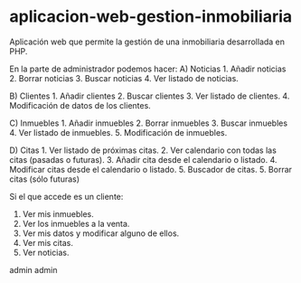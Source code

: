 # aplicacion-web-gestion-inmobiliaria
Aplicación web que permite la gestión de una inmobiliaria desarrollada en PHP.

En la parte de administrador podemos hacer:
  A) Noticias
    1. Añadir noticias
    2. Borrar noticias
    3. Buscar noticias
    4. Ver listado de noticias.
    
  B) Clientes
    1. Añadir clientes
    2. Buscar clientes
    3. Ver listado de clientes.
    4. Modificación de datos de los clientes.
    
  C) Inmuebles
    1. Añadir inmuebles
    2. Borrar inmuebles
    3. Buscar inmuebles
    4. Ver listado de inmuebles.
    5. Modificación de inmuebles.
    
  D) Citas
    1. Ver listado de próximas citas.
    2. Ver calendario con todas las citas (pasadas o futuras).
    3. Añadir cita desde el calendario o listado.
    4. Modificar citas desde el calendario o listado.
    5. Buscador de citas.
    5. Borrar citas (sólo futuras)
    
Si el que accede es un cliente:
  1. Ver mis inmuebles.
  2. Ver los inmuebles a la venta.
  3. Ver mis datos y modificar alguno de ellos.
  4. Ver mis citas.
  5. Ver noticias.
  
  admin
  admin
